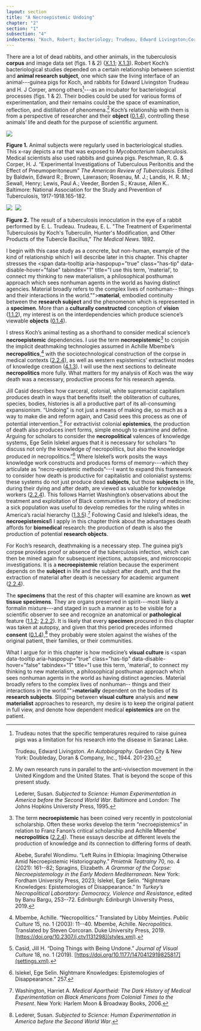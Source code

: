 ```yaml
---
layout: section
title: "A Necroepistemic Undoing"
chapter: "2"
section: "1"
subsection: "4"
indexterms: "Koch, Robert; Bacteriology; Trudeau, Edward Livingston;Corper, H. J.;Death Studies"
---
```


There are a lot of dead rabbits, and other animals, in the tuberculosis <span data-tooltip aria-haspopup="true" class="has-tip" data-disable-hover="false" tabindex="1" title="A corpus refers to a collection of texts used for computational analysis."><b>corpus</b></span> and image data set (figs. 1 & 2) (<a href="{{ site.baseurl }}/dissertation/X_1_1}}">X.1.1</a>; <a href="{{ site.baseurl }}/dissertation/X_1_3}}">X.1.3</a>). Robert Koch’s bacteriological studies depended on a certain relationship between scientist and <span data-tooltip aria-haspopup="true" class="has-tip" data-disable-hover="false" tabindex="1" title="Subject here refers to an animal subject, but one which fits within the power schema between researcher and the thing researched."><b>animal research subject</b></span>, one which saw the living interface of an animal---guinea pigs for Koch, and rabbits for Edward Livingston Trudeau and H. J Corper, among others[^fn1]---as an incubator for bacteriological processes (figs. 1 & 2). Their bodies could be used for various forms of experimentation, and their remains could be the space of examination, reflection, and distillation of phenomena.[^fn2] Koch’s relationship with them is from a perspective of researcher and their <span data-tooltip aria-haspopup="true" class="has-tip" data-disable-hover="false" tabindex="1" title="I use the term 'research subject' to refer to a specific relationship between a researcher and the person or people they research. The 'subject' is a pun on the monarchal subject, someone who has no agency under the spectacular power of the sovereign. In this relationship, the researcher has power over their research subject to define and describe the person within a set knowledge system."><b>object</b></span> (<a href="{{ site.baseurl }}/dissertation/0_1_4}}">0.1.4</a>), controlling these animals’ life and death for the purpose of scientific argument.

<div class="card float-right half-width-image"><img id="TheAmericanReviewofTuberc1_1917-1918_203" src="{{ site.baseurl }}/assets/img/TheAmericanReviewofTuberc1_1917-1918_203.jpg">

**Figure 1.** Animal subjects were regularly used in bacteriological studies. This x-ray depicts a rat that was exposed to *Mycobacterium tuberculosis.* Medical scientists also used rabbits and guinea pigs. Peschman, R. G. & Corper, H. J. “Experimental Investigations of Tuberculous Peritonitis and the Effect of Pneumoperitoneum” *The American Review of Tuberculosis*. Edited by Baldwin, Edward R.; Brown, Lawrason; Rosenau, M. J.; Landis, H. R. M.; Sewall, Henry; Lewis, Paul A.; Veeder, Borden S.; Krause, Allen K.. Baltimore: National Association for the Study and Prevention of Tuberculosis, 1917-1918.165-182.

<img id="Trudeau_TheTreatmentofExperimenta_TheMedicalNews_1892_36" class="opaque" src="{{ site.baseurl }}/assets/img/Trudeau_TheTreatmentofExperimenta_TheMedicalNews_1892_36_full.jpg">

<img id="Trudeau_TheTreatmentofExperimenta_TheMedicalNews_1892_36=-2Trudeau_TheTreatmentofExperimenta_TheMedicalNews_1892_36.jpg">

<img id="Trudeau_TheTreatmentofExperimenta_TheMedicalNews_1892_36" class="partially-opaque" src="{{ site.baseurl }}/assets/img/Trudeau_TheTreatmentofExperimenta_TheMedicalNews_1892_36_partial.jpg">

**Figure 2.** The result of a tuberculosis innoculation in the eye of a rabbit performed by E. L. Trudeau. Trudeau, E. L. "The Treatment of Experimental Tuberculosis by Koch's Tuberculin, Hunter's Modification, and Other Products of the Tubercle Bacillus," *The Medical News*. 1892.

</div>

I begin with this case study as a concrete, but non-human, example of the kind of relationship which I will describe later in this chapter. This chapter stresses the <span data-tooltip aria-haspopup="true" class="has-tip" data-disable-hover="false" tabindex="1" title="I use this term, 'material', to connect my thinking to new materialism, a philosophical posthuman approach which sees nonhuman agents in the world as having distinct agencies. Material broadly refers to the complex lives of nonhuman-- things and their interactions in the world.""><b>material</b></span>, embodied continuity between the <span data-tooltip aria-haspopup="true" class="has-tip" data-disable-hover="false" tabindex="1" title="I use the term 'research subject' to refer to a specific relationship between a researcher and the person or people they research. The 'subject' is a pun on the monarchal subject, someone who has no agency under the spectacular power of the sovereign. In this relationship, the researcher has power over their research subject to define and describe the person within a set knowledge system."><b>research subject</b></span> and the phenomenon which is represented in a <span data-tooltip aria-haspopup="true" class="has-tip" data-disable-hover="false" tabindex="1" title="Specimen refers to any naturally occurring phenomenon that has been extracted from its original context and placed within a knowledge framework to understand and describe that phenomenon."><b>specimen</b></span>. More than a <span data-tooltip aria-haspopup="true" class="has-tip" data-disable-hover="false" tabindex="1" title="Social construction refers to a philosophical approach to ontology and epistemics, where human understandings of phenomena are dependent on a social agreement regarding how that phenomenon is interpreted."><b>culturally constructed</b></span> conception of <span data-tooltip aria-haspopup="true" class="has-tip" data-disable-hover="false" tabindex="1" title="Visual culture refers to an interdisciplinary field that looks at the social construction of vision."><b>vision</b></span> (<a href="{{ site.baseurl }}/dissertation/1_1_2}}">1.1.2</a>), my interest is on the interdependencies which produce science’s viewable <span data-tooltip aria-haspopup="true" class="has-tip" data-disable-hover="false" tabindex="1" title="I use the term research object to refer to a  relationship between a researcher and what they research. An object is a non-human thing that a researcher can define or characterize within a disciplinary field or discourse."><b>objects</b></span> (<a href="{{ site.baseurl }}/dissertation/0_1_4}}">0.1.4</a>). 

I stress Koch’s animal testing as a shorthand to consider medical science’s <span data-tooltip aria-haspopup="true" class="has-tip" data-disable-hover="false" tabindex="1" title="Necroepistemic refers to the ways deathmaking practices are leveraged in the process of knowledge creation."><b>necroepistemic</b></span> dependencies. I use the term <span data-tooltip aria-haspopup="true" class="has-tip" data-disable-hover="false" tabindex="1" title="Necroepistemic refers to the ways deathmaking practices are leveraged in the process of knowledge creation."><b>necroepistemic</b></span>[^fn3] to conjoin the implicit deathmaking technologies assumed in Achille Mbembe’s <span data-tooltip aria-haspopup="true" class="has-tip" data-disable-hover="false" tabindex="1" title="Necropolitics refers to the implicit and structural means by which certain political actors are made to die."><b>necropolitics</b></span>,[^fn4] with the sociotechnological construction of the corpse in medical contexts (<a href="{{ site.baseurl }}/dissertation/2_2_4}}">2.2.4</a>), as well as western espistemics’ extractivist modes of knowledge creation (<a href="{{ site.baseurl }}/dissertation/4_1_3}}">4.1.3</a>). I will use the next sections to delineate <span data-tooltip aria-haspopup="true" class="has-tip" data-disable-hover="false" tabindex="1" title="Necropolitics refers to the implicit and structural means by which certain political actors are made to die."><b>necropolitics</b></span> more fully. What matters for my analysis of Koch was the way death was a necessary, productive process for his research agenda.

Jill Casid describes how carceral, colonial, white supremacist capitalism produces death in ways that benefits itself: the obliteration of cultures, species, bodies, histories is all a productive part of its all-consuming expansionism. “Undoing” is not just a means of making die, so much as a way to make die and reform again, and Casid sees this process as one of potential intervention.[^fn5] For extractivist colonial <span data-tooltip aria-haspopup="true" class="has-tip" data-disable-hover="false" tabindex="1" title="Epistemics is a philosophical term referring to the study of knowledge. I use it to talk about the entwined practices of scientific culture, its arguments, and its methodologies."><b>epistemics</b></span>, the production of death also produces inert forms, simple enough to examine and define. Arguing for scholars to consider the <span data-tooltip aria-haspopup="true" class="has-tip" data-disable-hover="false" tabindex="1" title="Necropolitics refers to the implicit and structural means by which certain political actors are made to die."><b>necropolitical</b></span> valences of knowledge systems, Ege Selin Islekel argues that it is necessary for scholars “to discuss not only the knowledge *of* necropolitics, but also the knowledge produced *in* necropolitics.”[^fn6] Where Islekel’s work posits the ways knowledge work constructs and produces forms of memory---which they articulate as “necro-epistemic methods”---I want to expand this framework to consider how death is productive for capitalistic and colonialist systems: these systems do not just produce dead <span data-tooltip aria-haspopup="true" class="has-tip" data-disable-hover="false" tabindex="1" title="I use the term 'research subject' to refer to a specific relationship between a researcher and the person or people they research. The 'subject' is a pun on the monarchal subject, someone who has no agency under the spectacular power of the sovereign. In this relationship, the researcher has power over their research subject to define and describe the person within a set knowledge system."><b>subjects</b></span>, but those <span data-tooltip aria-haspopup="true" class="has-tip" data-disable-hover="false" tabindex="1" title="I use the term 'research subject' to refer to a specific relationship between a researcher and the person or people they research. The 'subject' is a pun on the monarchal subject, someone who has no agency under the spectacular power of the sovereign. In this relationship, the researcher has power over their research subject to define and describe the person within a set knowledge system."><b>subjects</b></span> in life, during their dying and after death, are viewed as valuable for knowledge workers (<a href="{{ site.baseurl }}/dissertation/2_2_4}}">2.2.4</a>). This follows Harriet Washington’s observations about the treatment and exploitation of Black communities in the history of medicine: a sick population was useful to develop remedies for the ruling whites in America’s racial hierarchy (<a href="{{ site.baseurl }}/dissertation/1_3_5}}">1.3.5</a>).[^fn7] Following Casid and Islekel’s ideas, the <span data-tooltip aria-haspopup="true" class="has-tip" data-disable-hover="false" tabindex="1" title="Necroepistemic refers to the ways deathmaking practices are leveraged in the process of knowledge creation."><b>necroepistemics</b></span>ß I apply in this chapter think about the advantages death affords for <span data-tooltip aria-haspopup="true" class="has-tip" data-disable-hover="false" tabindex="1" title="Biomedicine is an approach to health that uses scientific approaches to evidence-based medicine, with an emphasis on generalized treatments with surgical and pharmaceutical methods. It combines knowledge from a range of scientific disciplines, like biology, chemistry, physiology, pathology, as part of its evidence-based and causal claims."><b>biomedical</b></span> research: the production of death is also the production of potential <span data-tooltip aria-haspopup="true" class="has-tip" data-disable-hover="false" tabindex="1" title="I use the term research object to refer to a  relationship between a researcher and what they research. An object is a non-human thing that a researcher can define or characterize within a disciplinary field or discourse."><b>research objects</b></span>.

For Koch’s research, deathmaking is a necessary step. The guinea pig’s corpse provides proof or absence of the tuberculosis infection, which can then be mined again for subsequent injections, autopsies, and microscopic investigations. It is a <span data-tooltip aria-haspopup="true" class="has-tip" data-disable-hover="false" tabindex="1" title="Necroepistemic refers to the ways deathmaking practices are leveraged in the process of knowledge creation."><b>necroepistemic</b></span> relation because the experiment depends on the <span data-tooltip aria-haspopup="true" class="has-tip" data-disable-hover="false" tabindex="1" title="I use the term 'research subject' to refer to a specific relationship between a researcher and the person or people they research. The 'subject' is a pun on the monarchal subject, someone who has no agency under the spectacular power of the sovereign. In this relationship, the researcher has power over their research subject to define and describe the person within a set knowledge system."><b>subject</b></span> in life and the subject after death, and that the extraction of material after death is necessary for academic argument (<a href="{{ site.baseurl }}/dissertation/2_2_4}}">2.2.4</a>).

The <span data-tooltip aria-haspopup="true" class="has-tip" data-disable-hover="false" tabindex="1" title="Specimen refers to any naturally occurring phenomenon that has been extracted from its original context and placed within a knowledge framework to understand and describe that phenomenon."><b>specimens</b></span> that the rest of this chapter will examine are known as <span data-tooltip aria-haspopup="true" class="has-tip" data-disable-hover="false" tabindex="1" title="Wet specimens refer to living tissues preserved in fluid. Contemporary wet specimens are usually submerged in a formalin mixture, and older specimens from the eighteenth and nineteenth centuries were usually preserved in a spirit like rum or whiskey."><b>wet tissue specimens</b></span>. They are organs preserved in spirit---most likely a formalin mixture---and staged in such a manner as to be visible for a scientific observer to see and recognize an anatomical or <span data-tooltip aria-haspopup="true" class="has-tip" data-disable-hover="false" tabindex="1" title="Pathology refers to the study of aberrant phenomenon in the human body and how it is linked to human illness."><b>pathological</b></span> feature (<a href="{{ site.baseurl }}/dissertation/1_1_2}}">1.1.2</a>; <a href="{{ site.baseurl }}/dissertation/2_2_2}}">2.2.2</a>). It is likely that every <span data-tooltip aria-haspopup="true" class="has-tip" data-disable-hover="false" tabindex="1" title="Specimen refers to any naturally occurring phenomenon that has been extracted from its original context and placed within a knowledge framework to understand and describe that phenomenon."><b>specimen</b></span> procured in this chapter was taken at autopsy, and given that this period precedes informed <span data-tooltip aria-haspopup="true" class="has-tip" data-disable-hover="false" tabindex="1" title="I use the phrase 'consent' to refer to the idea of informed consent: that a research subject needs to be aware of what will happen to them in a research project, and that they have the ability to say 'no' at any point during the research program."><b>consent</b></span> (<a href="{{ site.baseurl }}/dissertation/0_1_4}}">0.1.4</a>),[^fn8] they probably were stolen against the wishes of the original patient, their families, or their communities.

What I argue for in this chapter is how medicine’s <span data-tooltip aria-haspopup="true" class="has-tip" data-disable-hover="false" tabindex="1" title="Visual culture refers to an interdisciplinary field that looks at the social construction of vision."><b>visual culture</b></span> is <span data-tooltip aria-haspopup="true" class="has-tip" data-disable-hover="false" tabindex="1" title="I use this term, 'material', to connect my thinking to new materialism, a philosophical posthuman approach which sees nonhuman agents in the world as having distinct agencies. Material broadly refers to the complex lives of nonhuman-- things and their interactions in the world.""><b>materially</b></span> dependent on the bodies of its <span data-tooltip aria-haspopup="true" class="has-tip" data-disable-hover="false" tabindex="1" title="I use the term 'research subject' to refer to a specific relationship between a researcher and the person or people they research. The 'subject' is a pun on the monarchal subject, someone who has no agency under the spectacular power of the sovereign. In this relationship, the researcher has power over their research subject to define and describe the person within a set knowledge system."><b>research subjects</b></span>. Slipping between <span data-tooltip aria-haspopup="true" class="has-tip" data-disable-hover="false" tabindex="1" title="Visual culture refers to an interdisciplinary field that looks at the social construction of vision."><b>visual culture</b></span> analysis and <span data-tooltip aria-haspopup="true" class="has-tip" data-disable-hover="false" tabindex="1" title="Epistemics is a philosophical term referring to the study of knowledge. I use it to talk about the entwined practices of scientific culture, its arguments, and its methodologies."><b>new materialist</b></span> approaches to research, my desire is to keep the original patient in full view, and denote how dependent medical <span data-tooltip aria-haspopup="true" class="has-tip" data-disable-hover="false" tabindex="1" title="Epistemics is a philosophical term referring to the study of knowledge. I use it to talk about the entwined practices of scientific culture, its arguments, and its methodologies."><b>epistemics</b></span> are on the patient.

[^fn1]: Trudeau notes that the specific temperatures required to raise guinea pigs was a limitation for his research into the disease in Saranac Lake. 
	
	Trudeau, Edward Livingston. *An Autobiography*. Garden City & New York: Doubleday, Doran & Company, Inc., 1944. 201-230.

[^fn2]: My own research runs in parallel to the anti-vivisection movement in the United Kingdom and the United States. That is beyond the scope of this present study.
	
	Lederer, Susan. *Subjected to Science: Human Experimentation in America before the Second World War*. Baltimore and London: The Johns Hopkins University Press, 1995.

[^fn3]: The term <span data-tooltip aria-haspopup="true" class="has-tip" data-disable-hover="false" tabindex="1" title="Necroepistemic refers to the ways deathmaking practices are leveraged in the process of knowledge creation."><b>necroepistemic</b></span> has been coined very recently in postcolonial scholarship. Often these works develop the term “necroepistemics” in relation to Franz Fanon’s critical scholarship and Achille Mbembe’ <span data-tooltip aria-haspopup="true" class="has-tip" data-disable-hover="false" tabindex="1" title="Necropolitics refers to the implicit and structural means by which certain political actors are made to die."><b>necropolitics</b></span> (<a href="{{ site.baseurl }}/dissertation/2_2_4}}">2.2.4</a>). These essays describe at different levels the production of knowledge and its connection to differing forms of death.
	
	Abebe, Surafel Wondimu. “Left Ruins in Ethiopia: Imagining Otherwise Amid Necroepistemic Historiography.” *Pmietnik Teatralny* 70, no. 4 (2021): 161--82; Spragins, Elizabeth. *A Grammar of the Corpse: Necroepistemology in the Early Modern Mediterranean*. New York: Fordham University Press, 2023; Islekel, Ege Selin. “Nightmare Knowledges: Epistemologies of Disappearance.” In *Turkey’s Necropolitical Laboratory: Democracy, Violence and Resistance*, edited by Banu Bargu, 253--72. Edinburgh: Edinburgh University Press, 2019.

[^fn4]: Mbembe, Achille. “Necropolitics.” Translated by Libby Meintjes. *Public Culture* 15, no. 1 (2003): 11--40. Mbembe, Achille. *Necropolitics*. Translated by Steven Corcoran. Duke University Press, 2019. [https://doi.org/10.2307/j.ctv1131298](styles.xml).

[^fn5]: Casid, Jill H. “Doing Things with Being Undone.” *Journal of Visual Culture* 18, no. 1 (2019). [https://doi.org/10.1177/1470412919825817](settings.xml).

[^fn6]: Islekel, Ege Selin. Nightmare Knowledges: Epistemologies of Disappearance.” 257.

[^fn7]: Washington, Harriet A. *Medical Apartheid: The Dark History of Medical Experimentation on Black Americans from Colonial Times to the Present*. New York: Harlem Moon & Broadway Books, 2006.

[^fn8]: Lederer, Susan. *Subjected to Science: Human Experimentation in America before the Second World War*.
